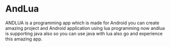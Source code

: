 # AndLua
ANDLUA is a programming app 
which is made for Android 
you can create amazing project and Android application
using lua programming 
now andlua is supporting java also so you can use java with lua also
go and experience this amazing app.
